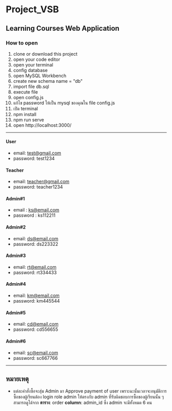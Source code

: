 # Project_VSB

## Learning Courses Web Application

### How to open 
1. clone or download this project
2. open your code editor
3. open your terminal
4. config database
5. open MySQL Workbench
6. create new schema name = "db"
7. import file db.sql
8. execute file
9. open config.js 
10. แก้ไข password ให้เป็น mysql ของคุณใน file config.js 
11. เปิด terminal
12. npm install
13. npm run serve
14. open http://localhost:3000/
---------------------------------------------------------------
#### User
+ email: test@gmail.com
+ password: test1234

#### Teacher
+ email: teacher@gmail.com
+ password: teacher1234

#### Admin#1 
+ email : ks@email.com
+ password : ks112211

#### Admin#2
+ email: ds@email.com
+ password: ds223322

#### Admin#3
+ email: rt@email.com
+ password: rt334433

#### Admin#4
+ email: km@email.com
+ password: km445544

#### Admin#5
+ email: cd@email.com
+ password: cd556655

#### Admin#6
+ email: sc@email.com
+ password: sc667766

--------------------------------------------------

## หมายเหตุ
+ แต่ละคำสั่งซื้อจะสุ่ม Admin มา Approve payment of user เพราะฉะนั้นเวลาจะอนุมัติการซื้อของผู้เรียนต้อง login role admin ให้ตรงกับ admin ที่รับผิดชอบการซื้อของผู้เรียนนั้น ๆ สามารถดูได้จาก **ตาราง**: order **column**: admin_id ซึ่ง admin จะมีทั้งหมด 6 คน
